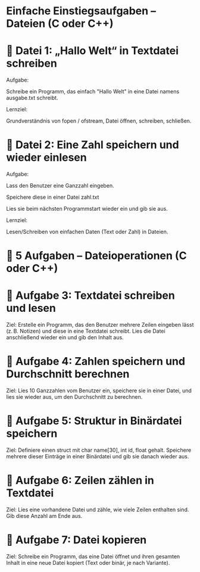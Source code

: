 # Einfache Einstiegsaufgaben – Dateien (C oder C++)

# 🧩 Datei 1: „Hallo Welt“ in Textdatei schreiben

Aufgabe:

Schreibe ein Programm, das einfach "Hallo Welt" in eine Datei namens ausgabe.txt schreibt.

Lernziel:

Grundverständnis von fopen / ofstream, Datei öffnen, schreiben, schließen.

# 🧩 Datei 2: Eine Zahl speichern und wieder einlesen

Aufgabe:

Lass den Benutzer eine Ganzzahl eingeben.

Speichere diese in einer Datei zahl.txt

Lies sie beim nächsten Programmstart wieder ein und gib sie aus.

Lernziel:

Lesen/Schreiben von einfachen Daten (Text oder Zahl) in Dateien.


# 📂 5 Aufgaben – Dateioperationen (C oder C++)

# 🧩 Aufgabe 3: Textdatei schreiben und lesen

Ziel: Erstelle ein Programm, das den Benutzer mehrere Zeilen eingeben lässt (z. B. Notizen) und diese in eine Textdatei schreibt. Lies die Datei anschließend wieder ein und gib den Inhalt aus.

# 🧩 Aufgabe 4: Zahlen speichern und Durchschnitt berechnen

Ziel: Lies 10 Ganzzahlen vom Benutzer ein, speichere sie in einer Datei, und lies sie wieder aus, um den Durchschnitt zu berechnen.

# 🧩 Aufgabe 5: Struktur in Binärdatei speichern

Ziel: Definiere einen struct mit char name[30], int id, float gehalt. Speichere mehrere dieser Einträge in einer Binärdatei und gib sie danach wieder aus.

# 🧩 Aufgabe 6: Zeilen zählen in Textdatei

Ziel: Lies eine vorhandene Datei und zähle, wie viele Zeilen enthalten sind. Gib diese Anzahl am Ende aus.

# 🧩 Aufgabe 7: Datei kopieren

Ziel: Schreibe ein Programm, das eine Datei öffnet und ihren gesamten Inhalt in eine neue Datei kopiert (Text oder binär, je nach Variante).
